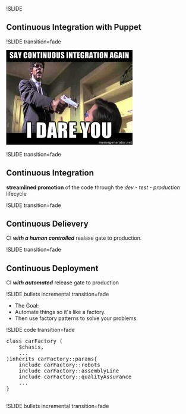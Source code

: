 !SLIDE 
## Continuous Integration with Puppet  

!SLIDE transition=fade

![this](cont_integration_dare.jpg) 

!SLIDE transition=fade

## Continuous Integration

**streamlined promotion** of the code through the *dev - test - production* lifecycle  

!SLIDE transition=fade

## Continuous Delievery

CI ***with a human controlled*** realase gate to production.

!SLIDE transition=fade

## Continuous Deployment

CI ***with automated*** release gate to production

!SLIDE bullets incremental transition=fade

* The Goal: 
* Automate things so it's like a factory.
* Then use factory patterns to solve your problems.

!SLIDE code transition=fade

<pre class="sh_Puppet">
class carFactory (
	$chasis,
	...
)inherits carFactory::params{	
	include carFactory::robots
	include carFactory::assemblyLine
	include carFactory::qualityAssurance
	...
}

</pre>

!SLIDE bullets incremental transition=fade



